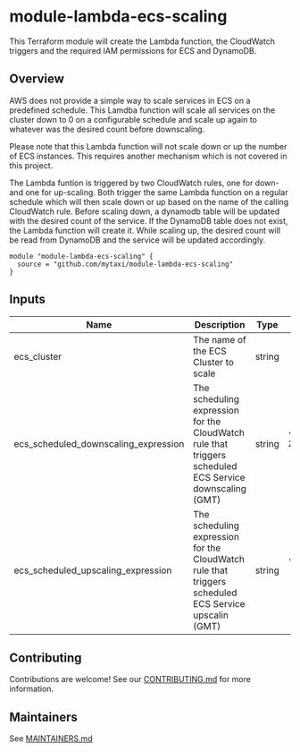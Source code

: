 # module-lambda-ecs-scaling

This Terraform module will create the Lambda function, the CloudWatch triggers and the required IAM permissions for ECS and DynamoDB.

## Overview
AWS does not provide a simple way to scale services in ECS on a predefined schedule. This Lamdba function will scale all services on the cluster down to 0 on a configurable schedule and scale up again to whatever was the desired count before downscaling.

Please note that this Lambda function will not scale down or up the number of ECS instances. This requires another mechanism which is not covered in this project.

The Lambda funtion is triggered by two CloudWatch rules, one for down- and one for up-scaling. Both trigger the same Lambda function on a regular schedule which will then scale down or up based on the name of the calling CloudWatch rule.
Before scaling down, a dynamodb table will be updated with the desired count of the service. If the DynamoDB table does not exist, the Lambda function will create it. While scaling up, the desired count will be read from DynamoDB and the service will be updated accordingly.

```
module "module-lambda-ecs-scaling" {
  source = "github.com/mytaxi/module-lambda-ecs-scaling"
}
```

## Inputs

| Name | Description | Type | Default | Required |
|------|-------------|:----:|:-----:|:-----:|
| ecs\_cluster | The name of the ECS Cluster to scale | string | n/a | yes |
| ecs\_scheduled\_downscaling\_expression | The scheduling expression for the CloudWatch rule that triggers scheduled ECS Service downscaling (GMT) | string | `"cron(00 21 * * ? *)"` | no |
| ecs\_scheduled\_upscaling\_expression | The scheduling expression for the CloudWatch rule that triggers scheduled ECS Service upscalin (GMT) | string | `"cron(00 5 * * ? *)"` | no |

## Contributing

Contributions are welcome! See our [CONTRIBUTING.md](CONTRIBUTING.md) for more information.

## Maintainers

See [MAINTAINERS.md](MAINTAINERS.md)
